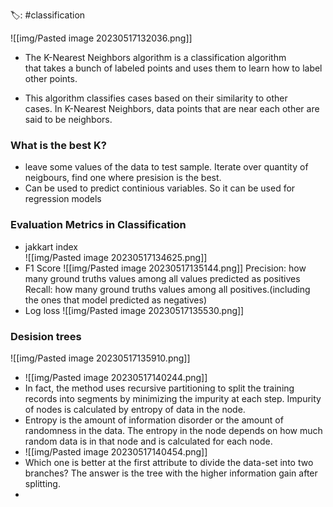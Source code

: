 🏷️: #classification

![[img/Pasted image 20230517132036.png]]
- The K-Nearest Neighbors algorithm is a classification algorithm that takes a bunch of labeled points and uses them to learn how to label other points. 

- This algorithm classifies cases based on their similarity to other cases. In K-Nearest Neighbors, data points that are near each other are said to be neighbors.
### What is the best K?
- leave some values of the data to test sample. Iterate over quantity of neigbours, find one where presision is the best.
- Can be used to predict continious variables. So it can be used for regression models
  
### Evaluation Metrics in Classification

- jakkart index    
	![[img/Pasted image 20230517134625.png]]
- F1 Score
	![[img/Pasted image 20230517135144.png]]
	Precision: how many ground truths values among all values predicted as positives
	Recall: how many ground truths values among all positives.(including the ones that model predicted as negatives)
- Log loss
	![[img/Pasted image 20230517135530.png]]

### Desision trees

![[img/Pasted image 20230517135910.png]]
- ![[img/Pasted image 20230517140244.png]]
- In fact, the method uses recursive partitioning to split the training records into segments by minimizing the impurity at each step. Impurity of nodes is calculated by entropy of data in the node.
- Entropy is the amount of information disorder or the amount of randomness in the data. The entropy in the node depends on how much random data is in that node and is calculated for each node.
- ![[img/Pasted image 20230517140454.png]]
- Which one is better at the first attribute to divide the data-set into two branches? The answer is the tree with the higher information gain after splitting.
- 